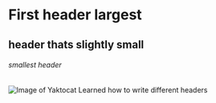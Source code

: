 # First header largest
## <h2> header thats slightly small
###### smallest header
![Image of Yaktocat](https://octodex.github.com/images/yaktocat.png)
Learned how to write different headers
